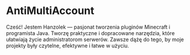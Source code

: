 # AntiMultiAccount
Cześć! Jestem Hanzolek — pasjonat tworzenia pluginów Minecraft i programista Java. Tworzę praktyczne i dopracowane narzędzia, które ułatwiają życie administratorom serwerów. Zawsze dążę do tego, by moje projekty były czytelne, efektywne i łatwe w użyciu.
